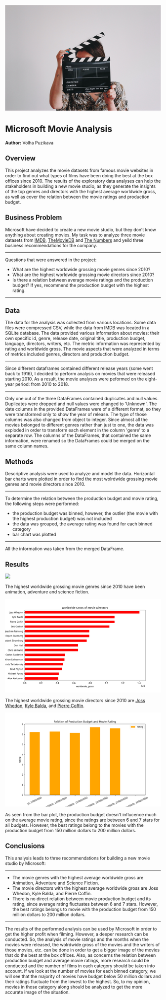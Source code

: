 <img src="images/jon-tyson-A-obUh61bKw-unsplash.jpg" width="600" height="340">

# Microsoft Movie Analysis

**Author:** Volha Puzikava


## Overview

This project analyzes the movie datasets from famous movie websites in order to find out what types of films have been doing the best at the box offices since 2010. The results of the exploratory data analyses can help the stakeholders in building a new movie studio, as they generate the insights of the top genres and directors with the highest average worldwide gross, as well as cover the relation between the movie ratings and production budget.

## Business Problem

Microsoft have decided to create a new movie studio, but they don’t know anything about creating movies. My task was to analyze three movie datasets from [IMDB](https://www.imdb.com), [TheMovieDB](https://www.themoviedb.org) and [The Numbers](https://www.the-numbers.com) and yeild three business recommendations for the company.

***
Questions that were answered in the project:
* What are the highest worldwide grossing movie genres since 2010?
* What are the highest worldwide grossing movie directors since 2010?
* Is there a relation between average movie ratings and the production budget? If yes, recommend the production budget with the highest rating.
***

## Data

The data for the analysis was collected from various locations. Some data files were compressed CSV, while the data from IMDB was located in a SQLite database. The data provided various information about movies: their own specific id, genre, release date, original title, production budget, language, directors, writers, etc. The metric information was represented by rating and worldwide gross. The movie aspects that were analyzed in terms of metrics included genres, directors and production budget.
***
Since different dataframes contained different release years (some went back to 1916), I decided to perform analysis on movies that were released starting 2010. As a result, the movie analyses were peformed on the eight-year period: from 2010 to 2018. 
***
Only one out of the three DataFrames contained duplicates and null values. Duplicates were dropped and null values were changed to 'Unknown'. The date columns in the provided DataFrames were of a different format, so they were transformed only to show the year of release. The type of those columns was also changed from object to integer. Since almost all the movies belonged to different genres rather than just to one, the data was exploded in order to transform each element in the column 'genre' to a separate row. The columns of the DataFrames, that contained the same information, were renamed so the DataFrames could be merged on the same column names.

## Methods

Descriptive analysis were used to analyze and model the data. Horizontal bar charts were plotted in order to find the most wolrdwide grossing movie genres and movie directors since 2010. 
***
To determine the relation between the production budget and movie rating, the following steps were performed:
* the production budget was binned, however, the outlier (the movie with the highest production budget) was not included
* the data was grouped, the average rating was found for each binned category
* bar chart was plotted
***
All the information was taken from the merged DataFrame. 

## Results

<img src="images/gross_genre.png">
 
The highest worldwide grossing movie genres since 2010 have been animation, adventure and science fiction.

<img src="images/gross-director.png">

The highest worldwide grossing movie directors since 2010 are [Joss Whedon](https://www.imdb.com/name/nm0923736/#director), [Kyle Balda](https://www.imdb.com/name/nm0049633/), and [Pierre Coffin](https://www.imdb.com/name/nm1853544/).

<img src="images/budget-rating.png">

As seen from the bar plot, the production budget doesn't influcence much on the average movie rating, since the ratings are between 6 and 7 stars for all budgets. However, the best ratings belong to the movies with the production budget from 150 million dollars to 200 million dollars.

## Conclusions

This analysis leads to three recommendations for building a new movie studio by Microsoft:

***
* The movie genres with the highest average worldwide gross are Animation, Adventure and Science Fiction.
* The movie directors with the highest average worldwide gross are Joss Whedon, Kyle Balda, and Pierre Coffin.
* There is no direct relation between movie production budget and its rating, since average rating fluctuates between 6 and 7 stars. However, the best ratings belongs to movie with the production budget from 150 million dollars to 200 million dollars.
***
The results of the performed analysis can be used by Microsoft in order to get the higher profit when filming. However, a deeper research can be conducted. So, the analysis of movie ratings and the months when the movies were released, the wolrdwide gross of the movies and the writers of those movies, etc. can be done in order to get a bigger image of the movies that do the best at the box offices. Also, as concerns the relation between production budget and average movie ratings, more research could be conducted and the number of films in each category should be taken into account. If we look at the number of movies for each binned category, we will see that the majority of movies have budget below 50 million dollars and their ratings fluctuate from the lowest to the highest. So, to my opinion, movies in those category along should be analyzed to get the more accurate image of the situation.
